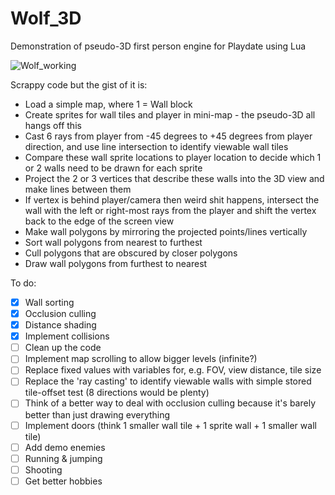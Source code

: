 # Wolf_3D
Demonstration of pseudo-3D first person engine for Playdate using Lua

![Wolf_working](https://user-images.githubusercontent.com/79881777/184537441-2d21aeb9-7c30-43e4-9dd2-9ea0cea330da.gif)

Scrappy code but the gist of it is:
* Load a simple map, where 1 = Wall block
* Create sprites for wall tiles and player in mini-map - the pseudo-3D all hangs off this
* Cast 6 rays from player from -45 degrees to +45 degrees from player direction, and use line intersection to identify viewable wall tiles
* Compare these wall sprite locations to player location to decide which 1 or 2 walls need to be drawn for each sprite
* Project the 2 or 3 vertices that describe these walls into the 3D view and make lines between them
* If vertex is behind player/camera then weird shit happens, intersect the wall with the left or right-most rays from the player and shift the vertex back to the edge of the screen view
* Make wall polygons by mirroring the projected points/lines vertically
* Sort wall polygons from nearest to furthest
* Cull polygons that are obscured by closer polygons 
* Draw wall polygons from furthest to nearest

To do:
- [X] Wall sorting
- [X] Occlusion culling
- [X] Distance shading
- [X] Implement collisions
- [ ] Clean up the code
- [ ] Implement map scrolling to allow bigger levels (infinite?)
- [ ] Replace fixed values with variables for, e.g. FOV, view distance, tile size
- [ ] Replace the 'ray casting' to identify viewable walls with simple stored tile-offset test (8 directions would be plenty)
- [ ] Think of a better way to deal with occlusion culling because it's barely better than just drawing everything
- [ ] Implement doors (think 1 smaller wall tile + 1 sprite wall + 1 smaller wall tile)
- [ ] Add demo enemies
- [ ] Running & jumping
- [ ] Shooting
- [ ] Get better hobbies
